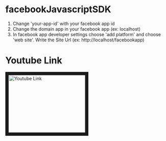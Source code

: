 # facebookJavascriptSDK
1. Change 'your-app-id' with your facebook app id
2. Change the domain app in your facebook app (ex: localhost)
3. In facebook app developer settings choose 'add platform' and choose 'web site'. Write the Site Url (ex: http://localhost/facebookapp)

# Youtube Link

<a href="http://www.youtube.com/watch?feature=player_embedded&v=qNc_Uq13hYE
" target="_blank"><img src="http://img.youtube.com/vi/qNc_Uq13hYE/0.jpg" 
alt="Youtube Link" width="240" height="180" border="10" /></a>
